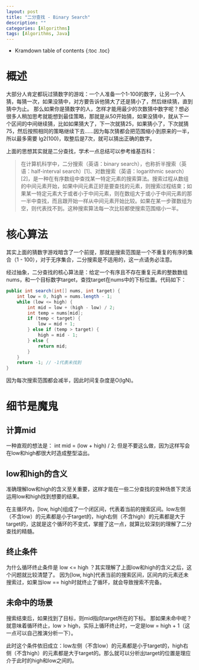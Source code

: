 ```yaml
---
layout: post
title: "二分查找 - Binary Search"
description: ""
categories: [Algorithms]
tags: [Algorithms, Java]
---
```


* Kramdown table of contents
{:toc .toc}

# 概述
大部分人肯定都玩过猜数字的游戏：一个人准备一个1-100的数字，让另一个人猜，每猜一次，如果没猜中，对方要告诉他猜大了还是猜小了，然后继续猜，直到猜中为止。
那么如果你是猜数字的人，怎样才能用最少的次数猜中数字呢？想必很多人稍加思考就能想到最佳策略，那就是从50开始猜，如果没猜中，就从下一个区间的中间继续猜，比如如果猜大了，下一次就猜25，如果猜小了，下次就猜75，然后按照相同的策略继续下去……因为每次猜都会把范围缩小到原来的一半，所以最多需要 lg2(100)，取整后是7次，就可以猜出正确的数字。

上面的思想其实就是二分查找，学术一点总结可以参考维基百科：
> 在计算机科学中，二分搜索（英语：binary search），也称折半搜索（英语：half-interval search）[1]、对数搜索（英语：logarithmic search）[2]，是一种在有序数组中查找某一特定元素的搜索算法。搜索过程从数组的中间元素开始，如果中间元素正好是要查找的元素，则搜索过程结束；如果某一特定元素大于或者小于中间元素，则在数组大于或小于中间元素的那一半中查找，而且跟开始一样从中间元素开始比较。如果在某一步骤数组为空，则代表找不到。这种搜索算法每一次比较都使搜索范围缩小一半。


# 核心算法
其实上面的猜数字游戏暗含了一个前提，那就是搜索范围是一个不重复的有序的集合（1 - 100），对于无序集合，二分搜索是不适用的，这一点请务必注意。

经过抽象，二分查找的核心算法是：给定一个有序且不存在重复元素的整数数组nums，和一个目标数字target，查找target在nums中的下标位置。代码如下：

```java
public int search(int[] nums, int target) {
    int low = 0, high = nums.length - 1;
    while (low <= high) {
        int mid = low + (high - low) / 2;
        int temp = nums[mid];
        if (temp < target) {
            low = mid + 1;
        } else if (temp > target) {
            high = mid - 1;
        } else {
            return mid;
        }
    }
    return -1; // -1代表未找到
}
```

因为每次搜索范围都会减半，因此时间复杂度是O(lgN)。

# 细节是魔鬼
## 计算mid
一种直观的想法是： int mid = (low + high) / 2;
但是不要这么做，因为这样写会在low和high都很大时造成整型溢出。

## low和high的含义
准确理解low和high的含义至关重要，这样才能在一些二分查找的变种场景下灵活运用low和high找到想要的结果。

在主循环内，[low, high]组成了一个闭区间，代表着当前的搜索区间。low左侧（不含low）的元素都是小于target的，high右侧（不含high）的元素都是大于target的，这就是这个循环的不变式，掌握了这一点，就算比较深刻的理解了二分查找的精髓。

## 终止条件
为什么循环终止条件是 low <= high ？其实理解了上面low和high的含义之后，这个问题就比较清楚了。
因为[low, high]代表当前的搜索区间，区间内的元素还未搜索过，如果当low == high时就终止了循环，就会导致搜索不完备。

## 未命中的场景
搜索结束后，如果找到了目标，则mid指向target所在的下标。
那如果未命中呢？就意味着循环终止，low > high，实际上循环终止时，一定是low = high + 1（这一点可以自己推演分析一下）。

此时这个条件依旧成立：low左侧（不含low）的元素都是小于target的，high右侧（不含high）的元素都是大于target的。那么就可以分析出target的位置是理应介于此时的high和low之间的。
